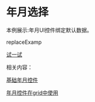# 年月选择

本例展示:年月UI控件绑定默认数据。

replaceExamp

[试一试](http://design.yyuap.com/dist/pages/webIDE/index.html#/demos/kero/yearmonth)


相关内容：

[基础年月控件](http://design.yyuap.com/dist/pages/plugins/yearmonth.html)    

[年月控件在grid中使用](http://design.yyuap.com/dist/pages/webIDE/index.html#/demos/grids/edit)
